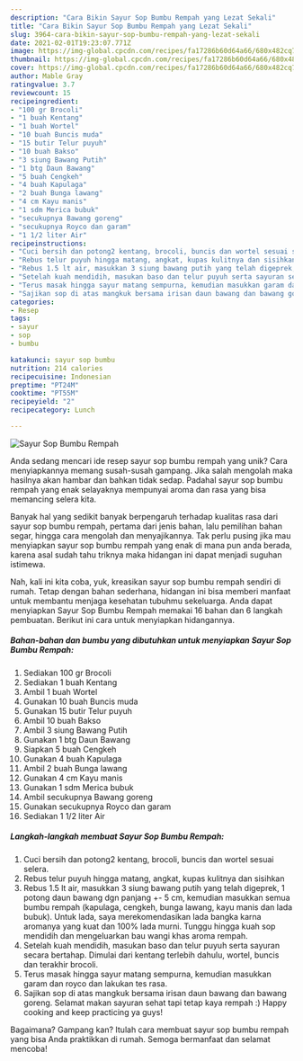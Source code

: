 ```yaml
---
description: "Cara Bikin Sayur Sop Bumbu Rempah yang Lezat Sekali"
title: "Cara Bikin Sayur Sop Bumbu Rempah yang Lezat Sekali"
slug: 3964-cara-bikin-sayur-sop-bumbu-rempah-yang-lezat-sekali
date: 2021-02-01T19:23:07.771Z
image: https://img-global.cpcdn.com/recipes/fa17286b60d64a66/680x482cq70/sayur-sop-bumbu-rempah-foto-resep-utama.jpg
thumbnail: https://img-global.cpcdn.com/recipes/fa17286b60d64a66/680x482cq70/sayur-sop-bumbu-rempah-foto-resep-utama.jpg
cover: https://img-global.cpcdn.com/recipes/fa17286b60d64a66/680x482cq70/sayur-sop-bumbu-rempah-foto-resep-utama.jpg
author: Mable Gray
ratingvalue: 3.7
reviewcount: 15
recipeingredient:
- "100 gr Brocoli"
- "1 buah Kentang"
- "1 buah Wortel"
- "10 buah Buncis muda"
- "15 butir Telur puyuh"
- "10 buah Bakso"
- "3 siung Bawang Putih"
- "1 btg Daun Bawang"
- "5 buah Cengkeh"
- "4 buah Kapulaga"
- "2 buah Bunga lawang"
- "4 cm Kayu manis"
- "1 sdm Merica bubuk"
- "secukupnya Bawang goreng"
- "secukupnya Royco dan garam"
- "1 1/2 liter Air"
recipeinstructions:
- "Cuci bersih dan potong2 kentang, brocoli, buncis dan wortel sesuai selera."
- "Rebus telur puyuh hingga matang, angkat, kupas kulitnya dan sisihkan"
- "Rebus 1.5 lt air, masukkan 3 siung bawang putih yang telah digeprek, 1 potong daun bawang dgn panjang +- 5 cm,  kemudian masukkan semua bumbu rempah (kapulaga, cengkeh, bunga lawang, kayu manis dan lada bubuk). Untuk lada, saya merekomendasikan lada bangka karna aromanya yang kuat dan 100% lada murni. Tunggu hingga kuah sop mendidih dan mengeluarkan bau wangi khas aroma rempah."
- "Setelah kuah mendidih, masukan baso dan telur puyuh serta sayuran secara bertahap. Dimulai dari kentang terlebih dahulu, wortel, buncis dan terakhir brocoli."
- "Terus masak hingga sayur matang sempurna, kemudian masukkan garam dan royco dan lakukan tes rasa."
- "Sajikan sop di atas mangkuk bersama irisan daun bawang dan bawang goreng. Selamat makan sayuran sehat tapi tetap kaya rempah :) Happy cooking and keep practicing ya guys!"
categories:
- Resep
tags:
- sayur
- sop
- bumbu

katakunci: sayur sop bumbu 
nutrition: 214 calories
recipecuisine: Indonesian
preptime: "PT24M"
cooktime: "PT55M"
recipeyield: "2"
recipecategory: Lunch

---
```



![Sayur Sop Bumbu Rempah](https://img-global.cpcdn.com/recipes/fa17286b60d64a66/680x482cq70/sayur-sop-bumbu-rempah-foto-resep-utama.jpg)

Anda sedang mencari ide resep sayur sop bumbu rempah yang unik? Cara menyiapkannya memang susah-susah gampang. Jika salah mengolah maka hasilnya akan hambar dan bahkan tidak sedap. Padahal sayur sop bumbu rempah yang enak selayaknya mempunyai aroma dan rasa yang bisa memancing selera kita.

Banyak hal yang sedikit banyak berpengaruh terhadap kualitas rasa dari sayur sop bumbu rempah, pertama dari jenis bahan, lalu pemilihan bahan segar, hingga cara mengolah dan menyajikannya. Tak perlu pusing jika mau menyiapkan sayur sop bumbu rempah yang enak di mana pun anda berada, karena asal sudah tahu triknya maka hidangan ini dapat menjadi suguhan istimewa.




Nah, kali ini kita coba, yuk, kreasikan sayur sop bumbu rempah sendiri di rumah. Tetap dengan bahan sederhana, hidangan ini bisa memberi manfaat untuk membantu menjaga kesehatan tubuhmu sekeluarga. Anda dapat menyiapkan Sayur Sop Bumbu Rempah memakai 16 bahan dan 6 langkah pembuatan. Berikut ini cara untuk menyiapkan hidangannya.

<!--inarticleads1-->

##### Bahan-bahan dan bumbu yang dibutuhkan untuk menyiapkan Sayur Sop Bumbu Rempah:

1. Sediakan 100 gr Brocoli
1. Sediakan 1 buah Kentang
1. Ambil 1 buah Wortel
1. Gunakan 10 buah Buncis muda
1. Gunakan 15 butir Telur puyuh
1. Ambil 10 buah Bakso
1. Ambil 3 siung Bawang Putih
1. Gunakan 1 btg Daun Bawang
1. Siapkan 5 buah Cengkeh
1. Gunakan 4 buah Kapulaga
1. Ambil 2 buah Bunga lawang
1. Gunakan 4 cm Kayu manis
1. Gunakan 1 sdm Merica bubuk
1. Ambil secukupnya Bawang goreng
1. Gunakan secukupnya Royco dan garam
1. Sediakan 1 1/2 liter Air




<!--inarticleads2-->

##### Langkah-langkah membuat Sayur Sop Bumbu Rempah:

1. Cuci bersih dan potong2 kentang, brocoli, buncis dan wortel sesuai selera.
1. Rebus telur puyuh hingga matang, angkat, kupas kulitnya dan sisihkan
1. Rebus 1.5 lt air, masukkan 3 siung bawang putih yang telah digeprek, 1 potong daun bawang dgn panjang +- 5 cm,  kemudian masukkan semua bumbu rempah (kapulaga, cengkeh, bunga lawang, kayu manis dan lada bubuk). Untuk lada, saya merekomendasikan lada bangka karna aromanya yang kuat dan 100% lada murni. Tunggu hingga kuah sop mendidih dan mengeluarkan bau wangi khas aroma rempah.
1. Setelah kuah mendidih, masukan baso dan telur puyuh serta sayuran secara bertahap. Dimulai dari kentang terlebih dahulu, wortel, buncis dan terakhir brocoli.
1. Terus masak hingga sayur matang sempurna, kemudian masukkan garam dan royco dan lakukan tes rasa.
1. Sajikan sop di atas mangkuk bersama irisan daun bawang dan bawang goreng. Selamat makan sayuran sehat tapi tetap kaya rempah :) Happy cooking and keep practicing ya guys!




Bagaimana? Gampang kan? Itulah cara membuat sayur sop bumbu rempah yang bisa Anda praktikkan di rumah. Semoga bermanfaat dan selamat mencoba!
